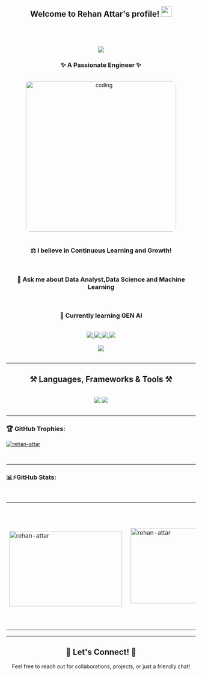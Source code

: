 <h2 align="center">
  Welcome to Rehan Attar's profile! 
  <img src="https://media.giphy.com/media/hvRJCLFzcasrR4ia7z/giphy.gif" width="28">
</h2>
<br/>

<h1 align="center">
    <img src="https://readme-typing-svg.herokuapp.com/?font=Righteous&size=35&center=true&vCenter=true&width=500&height=70&duration=4000&lines=Hi+There!+👋;+I'm+Rehan+Attar!;" />
</h1>

<h3 align="center">✨ A Passionate Engineer ✨</h3>
<br/>

<div align="center">
  <img alt="coding" width="400" src="https://user-images.githubusercontent.com/55389276/140866485-8fb1c876-9a8f-4d6a-98dc-08c4981eaf70.gif" style="border-radius: 10px;">
</div>
<br/>

<div align="center">
  <h3>⚖️ I believe in Continuous Learning and Growth! </h3><br>
  <h3>💬 Ask me about Data Analyst,Data Science and Machine Learning</h3>
</div>
<br/>

<div align="center">
 <h3> 🌱 Currently learning GEN AI </h3>
</div>

<br/>

<div align="center"> 
  <a href="mailto:rehanattar6541@gmail.com">
    <img src="https://img.shields.io/badge/Gmail-333333?style=for-the-badge&logo=gmail&logoColor=red" />
  </a>
  <a href="https://linkedin.com/in/rehan-attar-46a872256" target="_blank">
    <img src="https://img.shields.io/badge/LinkedIn-0077B5?style=for-the-badge&logo=linkedin&logoColor=white" />
  </a>
  <a href="" target="_blank">
     <img src="https://img.shields.io/badge/Portfolio-FF5722?style=for-the-badge&logo=todoist&logoColor=white" />
  </a>
  <a href="https://www.instagram.com/rehaan.attar6541?igsh=bWJvdmRIN2I3ZDVq" target="_blank">
     <img src="https://img.shields.io/badge/Instagram-E4405F?style=for-the-badge&logo=instagram&logoColor=white" />
  </a>
</div>

<br/>

<div align="center">
  <img align="center" src="https://VIsitor-badge.laobi.icu/badge?page_id=Rehan6541.Rehan6541" />
</div>

<br/>
<hr/>

<h2 align="center">⚒️ Languages, Frameworks & Tools ⚒️</h2>
<br/>
<div align="center">
    <img src="https://skillicons.dev/icons?i=html,css,vscode,github,figma,git,c,cpp" />
    <img src="https://skillicons.dev/icons?i=java,python,javascript,mongodb,mysql" /><br>
</div>
<br/>
<hr/>

<h3 align="left">🏆 GitHub Trophies:</h3>
<p align="left"> <a href="https://github.com/ryo-ma/github-profile-trophy"><img src="https://github-profile-trophy.vercel.app/?username=Rehan6541" alt="rehan-attar"  /></a> </p>
&nbsp;
<hr>
<h3 align="left">📊⚡GitHub Stats:</h3>
<br/><div align="center">
  <table>
    <tr>
      <td>
<p><img align="left" src="https://github-readme-stats.vercel.app/api/top-langs?username=Rehan6541&show_icons=true&locale=en&layout=compact" alt="rehan-attar" width="300" height="200"  /></p>
  </td>
      <td>
<p>&nbsp;<img align="center" src="https://github-readme-stats.vercel.app/api?username=rehan6541&show_icons=true&locale=en" alt="rehan-attar" width="300" height="200"/></p>
 </td>
      <td>
<p><img align="center" src="https://github-readme-streak-stats.herokuapp.com/?user=Rehan6541&" alt="rehan-attar" width="300" height="300"/></p>
 </td>
    </tr>
  </table>
</div>
<hr/>
<div align="center">
  <h2>🌟 Let's Connect! 🌟</h2>
  <p>Feel free to reach out for collaborations, projects, or just a friendly chat!</p>
</div>
<br/>
